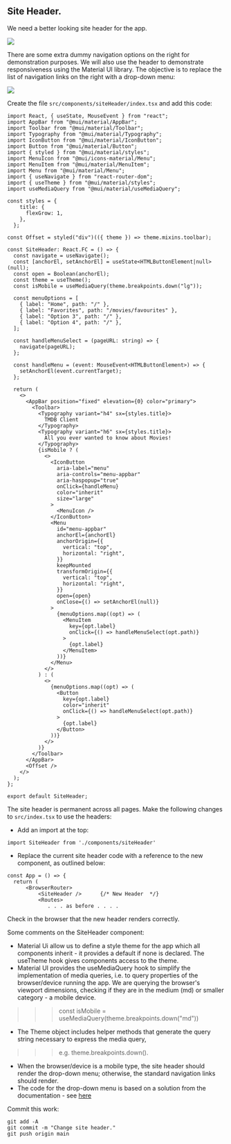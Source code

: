 ## Site Header.

We need a better looking site header for the app.

![][newheader]

There are some extra dummy navigation options on the right for demonstration purposes. We will also use the header to demonstrate responsiveness using the Material UI library. The objective is to replace the list of navigation links on the right with a drop-down menu:

![][responsive]

Create the file `src/components/siteHeader/index.tsx` and add this code:

```tsx
import React, { useState, MouseEvent } from "react";
import AppBar from "@mui/material/AppBar";
import Toolbar from "@mui/material/Toolbar";
import Typography from "@mui/material/Typography";
import IconButton from "@mui/material/IconButton";
import Button from "@mui/material/Button";
import { styled } from "@mui/material/styles";
import MenuIcon from "@mui/icons-material/Menu";
import MenuItem from "@mui/material/MenuItem";
import Menu from "@mui/material/Menu";
import { useNavigate } from "react-router-dom";
import { useTheme } from "@mui/material/styles";
import useMediaQuery from "@mui/material/useMediaQuery";

const styles = {
    title: {
      flexGrow: 1,
    },
  };

const Offset = styled("div")(({ theme }) => theme.mixins.toolbar);

const SiteHeader: React.FC = () => {
  const navigate = useNavigate();
  const [anchorEl, setAnchorEl] = useState<HTMLButtonElement|null>(null);
  const open = Boolean(anchorEl);
  const theme = useTheme();
  const isMobile = useMediaQuery(theme.breakpoints.down("lg"));

  const menuOptions = [
    { label: "Home", path: "/" },
    { label: "Favorites", path: "/movies/favourites" },
    { label: "Option 3", path: "/" },
    { label: "Option 4", path: "/" },
  ];

  const handleMenuSelect = (pageURL: string) => {
    navigate(pageURL);
  };

  const handleMenu = (event: MouseEvent<HTMLButtonElement>) => {
    setAnchorEl(event.currentTarget);
  };

  return (
    <>
      <AppBar position="fixed" elevation={0} color="primary">
        <Toolbar>
          <Typography variant="h4" sx={styles.title}>
            TMDB Client
          </Typography>
          <Typography variant="h6" sx={styles.title}>
            All you ever wanted to know about Movies!
          </Typography>
          {isMobile ? (
            <>
              <IconButton
                aria-label="menu"
                aria-controls="menu-appbar"
                aria-haspopup="true"
                onClick={handleMenu}
                color="inherit"
                size="large"
              >
                <MenuIcon />
              </IconButton>
              <Menu
                id="menu-appbar"
                anchorEl={anchorEl}
                anchorOrigin={{
                  vertical: "top",
                  horizontal: "right",
                }}
                keepMounted
                transformOrigin={{
                  vertical: "top",
                  horizontal: "right",
                }}
                open={open}
                onClose={() => setAnchorEl(null)}
              >
                {menuOptions.map((opt) => (
                  <MenuItem
                    key={opt.label}
                    onClick={() => handleMenuSelect(opt.path)}
                  >
                    {opt.label}
                  </MenuItem>
                ))}
              </Menu>
            </>
          ) : (
            <>
              {menuOptions.map((opt) => (
                <Button
                  key={opt.label}
                  color="inherit"
                  onClick={() => handleMenuSelect(opt.path)}
                >
                  {opt.label}
                </Button>
              ))}
            </>
          )}
        </Toolbar>
      </AppBar>
      <Offset />
    </>
  );
};

export default SiteHeader;
```
The site header is permanent across all pages. 
Make the following changes to `src/index.tsx` to use the headers:

- Add an import at the top:

```tsx
import SiteHeader from './components/siteHeader'
```
- Replace the current site header code with a reference to the new component, as outlined below:

```
const App = () => {
  return (
      <BrowserRouter>
          <SiteHeader />      {/* New Header  */}
          <Routes>
             . . . as before . . . .
```

Check in the browser that the new header renders correctly.

Some comments on the SiteHeader component:

- Material Ui allow us to define a style theme for the app which all components inherit - it provides a default if none is declared. The useTheme hook gives components access to the theme.
- Material UI provides the useMediaQuery hook to simplify the implementation of media queries, i.e. to query properties of the browser/device running the app. We are querying the browser's viewport dimensions, checking if they are in the medium (md) or smaller category - a mobile device.
>>>const isMobile = useMediaQuery(theme.breakpoints.down("md"))
- The Theme object includes helper methods that generate the query string necessary to express the media query, 

>>>e.g. theme.breakpoints.down(). 

- When the browser/device is a mobile type, the site header should render the drop-down menu; otherwise, the standard navigation links should render. 
- The code for the drop-down menu is based on a solution from the documentation - see [here](https://material-ui.com/components/menus/)

Commit this work:

```
git add -A
git commit -m "Change site header."
git push origin main
```


[newheader]: ./img/newheader.png
[responsive]: ./img/responsive.png
